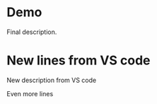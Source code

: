 # Demo

Final description.

# New lines from VS code

New description from VS code

Even more lines

